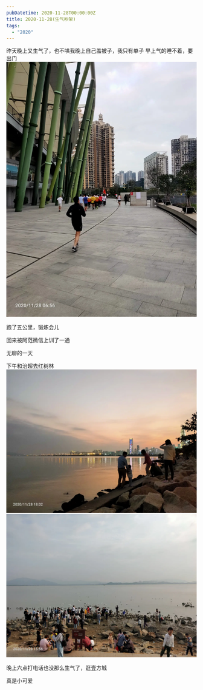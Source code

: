 ```yaml
---
pubDatetime: 2020-11-28T00:00:00Z
title: 2020-11-28(生气吵架)
tags:
  - "2020"
---
```


昨天晚上又生气了，也不哄我晚上自己盖被子，我只有单子
早上气的睡不着，要出门![](../../img/6904315-4ab939808f27dd14.jpg)

跑了五公里，锻炼会儿

回来被阿范微信上训了一通


无聊的一天

下午和治超去红树林
![](../../img/6904315-eda8c22a2653aea6.jpg)
![](../../img/6904315-5d8a45f01c4283d1.jpg)


晚上六点打电话也没那么生气了，逛壹方城

真是小可爱

